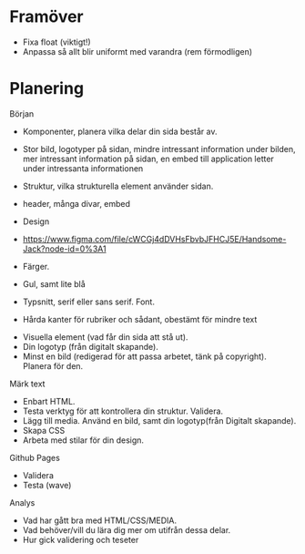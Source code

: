 # Framöver
* Fixa float (viktigt!)
* Anpassa så allt blir uniformt med varandra (rem förmodligen)

# Planering
Början 
* Komponenter, planera vilka delar din sida består av.
- Stor bild, logotyper på sidan, mindre intressant information under bilden, mer intressant information på sidan, en embed till application letter under intressanta informationen
* Struktur, vilka strukturella element använder sidan.
- header, många divar, embed
* Design
- https://www.figma.com/file/cWCGj4dDVHsFbvbJFHCJ5E/Handsome-Jack?node-id=0%3A1
* Färger.
- Gul, samt lite blå
* Typsnitt, serif eller sans serif. Font.
- Hårda kanter för rubriker och sådant, obestämt för mindre text
* Visuella element (vad får din sida att stå ut).
* Din logotyp (från digitalt skapande).
* Minst en bild (redigerad för att passa arbetet, tänk på copyright). Planera för den.

Märk text
* Enbart HTML.
* Testa verktyg för att kontrollera din struktur. Validera.
* Lägg till media. Använd en bild, samt din logotyp(från Digitalt skapande).
* Skapa CSS
* Arbeta med stilar för din design.

Github Pages
* Validera
* Testa (wave)

Analys
* Vad har gått bra med HTML/CSS/MEDIA.
* Vad behöver/vill du lära dig mer om utifrån dessa delar.
* Hur gick validering och teseter
